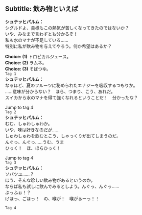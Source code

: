 # 

  
## Subtitle: 飲み物といえば
  
**シュテッヒパルム：**  
シグルドよ、貴様もこの熱気が苦しくなってきたのではないか？  
いや、みなまで言わずとも分かるぞ！  
私も水のマナが不足している……  
特別に私が飲み物を与えてやろう。何か希望はあるか？  
  
**Choice: (1)**  トロピカルジュース。  
**Choice: (2)**  ラムネ。  
**Choice: (3)**  そばつゆ。  
`Tag 1`  
**シュテッヒパルム：**  
なるほど、夏のフルーツに秘められたエナジーを吸収するつもりか。  
……意味が分からない？　ほら、つまり、こう、あれだ。  
スイカから水のマナを得て強くなれるということだ！　分かったな？  
  
Jump to tag 4  
`Tag 2`  
**シュテッヒパルム：**  
むむ、しゅわしゅわか。  
いや、味は好きなのだが……  
しゅわしゅわを飲むとこう、しゃっくりが出てしまうのだ。  
んぐっ、んぐっ……うむ、うま  
ひっく！　ほ、ほらひっく！  
  
Jump to tag 4  
`Tag 3`  
**シュテッヒパルム：**  
ソバツユ……？  
ほう、そんな珍しい飲み物があるというのか。  
ならば私も試しに飲んでみるとしよう。んぐっ、んぐっ……  
ぶっふぉ！？  
げほっ、ごほっ！　の、喉が！　喉がぁーっ！！  
  
`Tag 4`  
